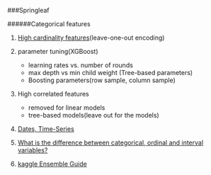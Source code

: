 ###Springleaf

######Categorical features
1. [High cardinality features](http://stackoverflow.com/questions/26473233/in-preprocessing-data-with-high-cardinality-do-you-hash-first-or-one-hot-encode)(leave-one-out encoding)
2. parameter tuning(XGBoost)
   * learning rates vs. number of rounds
   * max depth vs min child weight (Tree-based parameters)
   * Boosting parameters(row sample, column sample)
    
3. High correlated features
   * removed for linear models
   * tree-based models(leave out for the models)

4. [Dates, Time-Series](https://spark-summit.org/east-2016/events/time-series-analysis-with-spark/)

5. [What is the difference between categorical, ordinal and interval variables?](http://www.ats.ucla.edu/stat/mult_pkg/whatstat/nominal_ordinal_interval.htm)

6. [kaggle Ensemble Guide](http://mlwave.com/kaggle-ensembling-guide/)
